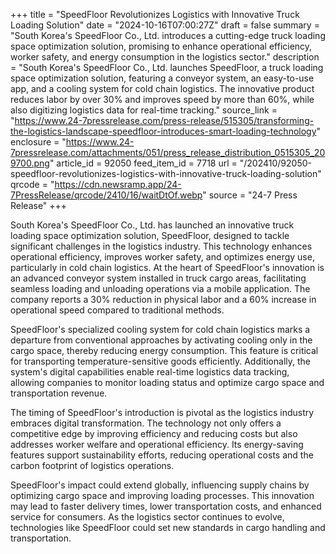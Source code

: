 +++
title = "SpeedFloor Revolutionizes Logistics with Innovative Truck Loading Solution"
date = "2024-10-16T07:00:27Z"
draft = false
summary = "South Korea's SpeedFloor Co., Ltd. introduces a cutting-edge truck loading space optimization solution, promising to enhance operational efficiency, worker safety, and energy consumption in the logistics sector."
description = "South Korea's SpeedFloor Co., Ltd. launches SpeedFloor, a truck loading space optimization solution, featuring a conveyor system, an easy-to-use app, and a cooling system for cold chain logistics. The innovative product reduces labor by over 30% and improves speed by more than 60%, while also digitizing logistics data for real-time tracking."
source_link = "https://www.24-7pressrelease.com/press-release/515305/transforming-the-logistics-landscape-speedfloor-introduces-smart-loading-technology"
enclosure = "https://www.24-7pressrelease.com/attachments/051/press_release_distribution_0515305_209700.png"
article_id = 92050
feed_item_id = 7718
url = "/202410/92050-speedfloor-revolutionizes-logistics-with-innovative-truck-loading-solution"
qrcode = "https://cdn.newsramp.app/24-7PressRelease/qrcode/2410/16/waitDtOf.webp"
source = "24-7 Press Release"
+++

<p>South Korea's SpeedFloor Co., Ltd. has launched an innovative truck loading space optimization solution, SpeedFloor, designed to tackle significant challenges in the logistics industry. This technology enhances operational efficiency, improves worker safety, and optimizes energy use, particularly in cold chain logistics. At the heart of SpeedFloor's innovation is an advanced conveyor system installed in truck cargo areas, facilitating seamless loading and unloading operations via a mobile application. The company reports a 30% reduction in physical labor and a 60% increase in operational speed compared to traditional methods.</p><p>SpeedFloor's specialized cooling system for cold chain logistics marks a departure from conventional approaches by activating cooling only in the cargo space, thereby reducing energy consumption. This feature is critical for transporting temperature-sensitive goods efficiently. Additionally, the system's digital capabilities enable real-time logistics data tracking, allowing companies to monitor loading status and optimize cargo space and transportation revenue.</p><p>The timing of SpeedFloor's introduction is pivotal as the logistics industry embraces digital transformation. The technology not only offers a competitive edge by improving efficiency and reducing costs but also addresses worker welfare and operational efficiency. Its energy-saving features support sustainability efforts, reducing operational costs and the carbon footprint of logistics operations.</p><p>SpeedFloor's impact could extend globally, influencing supply chains by optimizing cargo space and improving loading processes. This innovation may lead to faster delivery times, lower transportation costs, and enhanced service for consumers. As the logistics sector continues to evolve, technologies like SpeedFloor could set new standards in cargo handling and transportation.</p>